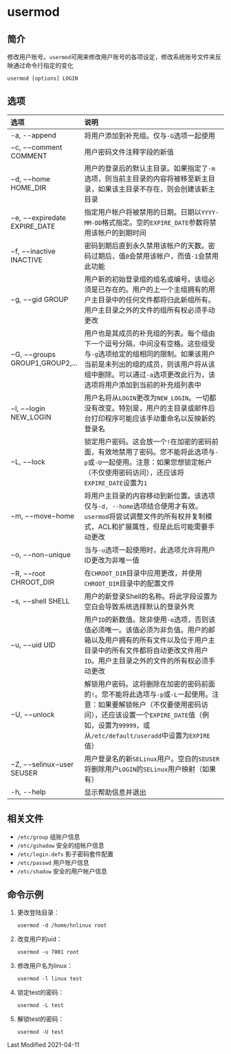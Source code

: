# usermod

## 简介

修改用户账号。`usermod`可用来修改用户账号的各项设定，修改系统账号文件来反映通过命令行指定的变化
```
usermod [options] LOGIN
```

## 选项

<style>
table th:first-of-type {
    width: 18%;
}
</style>

选项 | 说明
:- | :-
-a, --append                   | 将用户添加到补充组。仅与`-G`选项一起使用
−c, −−comment COMMENT          | 用户密码文件注释字段的新值
−d, −−home HOME_DIR            | 用户的登录后的默认主目录。如果指定了`-m`选项，则当前主目录的内容将被移至新主目录，如果该主目录不存在，则会创建该新主目录
−e, −−expiredate EXPIRE_DATE   | 指定用户帐户将被禁用的日期。日期以`YYYY-MM-DD`格式指定。空的`EXPIRE_DATE`参数将禁用该帐户的到期时间
−f, −−inactive INACTIVE        | 密码到期后直到永久禁用该帐户的天数。密码过期后，值`0`会禁用该帐户，而值`-1`会禁用此功能
−g, −−gid GROUP                | 用户新的初始登录组的组名或编号。该组必须是已存在的。用户的上一个主组拥有的用户主目录中的任何文件都将归此新组所有。用户主目录之外的文件的组所有权必须手动更改
−G, −−groups GROUP1,GROUP2,... | 用户也是其成员的补充组的列表。每个组由下一个逗号分隔，中间没有空格。这些组受与`-g`选项给定的组相同的限制。如果该用户当前是未列出的组的成员，则该用户将从该组中删除。可以通过`-a`选项更改此行为，该选项将用户添加到当前的补充组列表中
−l, −−login NEW_LOGIN          | 用户名将从`LOGIN`更改为`NEW_LOGIN`。一切都没有改变。特别是，用户的主目录或邮件后台打印程序可能应该手动重命名以反映新的登录名
−L, −−lock                     | 锁定用户密码。这会放一个`!`在加密的密码前面，有效地禁用了密码。您不能将此选项与`-p`或`-U`一起使用。注意：如果您想锁定帐户（不仅使用密码访问），还应该将`EXPIRE_DATE`设置为`1`
−m, −−move−home                | 将用户主目录的内容移动到新位置。该选项仅与`-d, --home`选项结合使用才有效。`usermod`将尝试调整文件的所有权并复制模式，ACL和扩展属性，但是此后可能需要手动更改
−o, −−non−unique               | 当与`-u`选项一起使用时，此选项允许将用户ID更改为非唯一值
−R, −−root CHROOT_DIR          | 在`CHROOT_DIR`目录中应用更改，并使用`CHROOT_DIR`目录中的配置文件
−s, −−shell SHELL              | 用户的新登录Shell的名称。将此字段设置为空白会导致系统选择默认的登录外壳
−u, −−uid UID                  | 用户`ID`的新数值。除非使用`-o`选项，否则该值必须唯一。该值必须为非负值。用户的邮箱以及用户拥有的所有文件以及位于用户主目录中的所有文件都将自动更改文件用户`ID`。用户主目录之外的文件的所有权必须手动更改
−U, −−unlock                   | 解锁用户密码。这将删除在加密的密码前面的`!`。您不能将此选项与`-p`或`-L`一起使用。注意：如果要解锁帐户（不仅要使用密码访问），还应该设置一个`EXPIRE_DATE`值（例如，设置为`99999`，或从`/etc/default/useradd`中设置为`EXPIRE`值）
−Z, −−selinux−user SEUSER      | 用户登录名的新`SELinux`用户。空白的`SEUSER`将删除用户`LOGIN`的`SELinux`用户映射（如果有）
-h, --help                     | 显示帮助信息并退出

## 相关文件

- `/etc/group` 组账户信息
- `/etc/gshadow` 安全的组帐户信息
- `/etc/login.defs` 影子密码套件配置
- `/etc/passwd` 用户账户信息
- `/etc/shadow` 安全的用户帐户信息

## 命令示例

1. 更改登陆目录：
    ```
    usermod -d /home/hnlinux root
    ```

2. 改变用户的uid：
    ```
    usermod -u 7001 root
    ```

3. 修改用户名为linux：
    ```
    usermod -l linux test
    ```

4. 锁定test的密码：
    ```
    usermod -L test
    ```

5. 解锁test的密码：
    ```
    usermod -U test
    ```

Last Modified 2021-04-11
